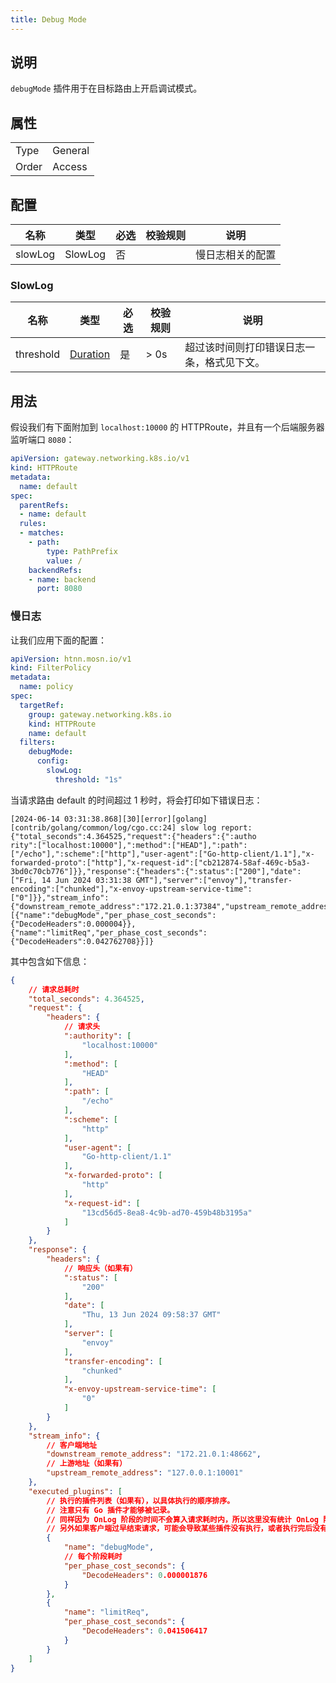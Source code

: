 ```yaml
---
title: Debug Mode
---
```


## 说明

`debugMode` 插件用于在目标路由上开启调试模式。

## 属性

|       |         |
|-------|---------|
| Type  | General |
| Order | Access  |

## 配置

| 名称    | 类型    | 必选 | 校验规则 | 说明             |
|---------|---------|------|----------|------------------|
| slowLog | SlowLog | 否   |          | 慢日志相关的配置 |

### SlowLog

| 名称      | 类型                            | 必选 | 校验规则 | 说明                                       |
|-----------|---------------------------------|------|----------|--------------------------------------------|
| threshold | [Duration](../type.md#duration) | 是   | > 0s     | 超过该时间则打印错误日志一条，格式见下文。 |

## 用法

假设我们有下面附加到 `localhost:10000` 的 HTTPRoute，并且有一个后端服务器监听端口 `8080`：

```yaml
apiVersion: gateway.networking.k8s.io/v1
kind: HTTPRoute
metadata:
  name: default
spec:
  parentRefs:
  - name: default
  rules:
  - matches:
    - path:
        type: PathPrefix
        value: /
    backendRefs:
    - name: backend
      port: 8080
```

### 慢日志

让我们应用下面的配置：

```yaml
apiVersion: htnn.mosn.io/v1
kind: FilterPolicy
metadata:
  name: policy
spec:
  targetRef:
    group: gateway.networking.k8s.io
    kind: HTTPRoute
    name: default
  filters:
    debugMode:
      config:
        slowLog:
          threshold: "1s"
```

当请求路由 default 的时间超过 1 秒时，将会打印如下错误日志：

```
[2024-06-14 03:31:38.868][30][error][golang] [contrib/golang/common/log/cgo.cc:24] slow log report: {"total_seconds":4.364525,"request":{"headers":{":autho
rity":["localhost:10000"],":method":["HEAD"],":path":["/echo"],":scheme":["http"],"user-agent":["Go-http-client/1.1"],"x-forwarded-proto":["http"],"x-request-id":["cb212874-58af-469c-b5a3-3bd0c70cb776"]}},"response":{"headers":{":status":["200"],"date":["Fri, 14 Jun 2024 03:31:38 GMT"],"server":["envoy"],"transfer-encoding":["chunked"],"x-envoy-upstream-service-time":["0"]}},"stream_info":{"downstream_remote_address":"172.21.0.1:37384","upstream_remote_address":"127.0.0.1:10001"},"executed_plugins":[{"name":"debugMode","per_phase_cost_seconds":{"DecodeHeaders":0.000004}},{"name":"limitReq","per_phase_cost_seconds":{"DecodeHeaders":0.042762708}}]}
```

其中包含如下信息：

```json
{
    // 请求总耗时
    "total_seconds": 4.364525,
    "request": {
        "headers": {
            // 请求头
            ":authority": [
                "localhost:10000"
            ],
            ":method": [
                "HEAD"
            ],
            ":path": [
                "/echo"
            ],
            ":scheme": [
                "http"
            ],
            "user-agent": [
                "Go-http-client/1.1"
            ],
            "x-forwarded-proto": [
                "http"
            ],
            "x-request-id": [
                "13cd56d5-8ea8-4c9b-ad70-459b48b3195a"
            ]
        }
    },
    "response": {
        "headers": {
            // 响应头（如果有）
            ":status": [
                "200"
            ],
            "date": [
                "Thu, 13 Jun 2024 09:58:37 GMT"
            ],
            "server": [
                "envoy"
            ],
            "transfer-encoding": [
                "chunked"
            ],
            "x-envoy-upstream-service-time": [
                "0"
            ]
        }
    },
    "stream_info": {
        // 客户端地址
        "downstream_remote_address": "172.21.0.1:48662",
        // 上游地址（如果有）
        "upstream_remote_address": "127.0.0.1:10001"
    },
    "executed_plugins": [
        // 执行的插件列表（如果有），以具体执行的顺序排序。
        // 注意只有 Go 插件才能够被记录。
        // 同样因为 OnLog 阶段的时间不会算入请求耗时内，所以这里没有统计 OnLog 阶段执行的插件。
        // 另外如果客户端过早结束请求，可能会导致某些插件没有执行，或者执行完后没有上报统计数据。
        {
            "name": "debugMode",
            // 每个阶段耗时
            "per_phase_cost_seconds": {
                "DecodeHeaders": 0.000001876
            }
        },
        {
            "name": "limitReq",
            "per_phase_cost_seconds": {
                "DecodeHeaders": 0.041506417
            }
        }
    ]
}
```
